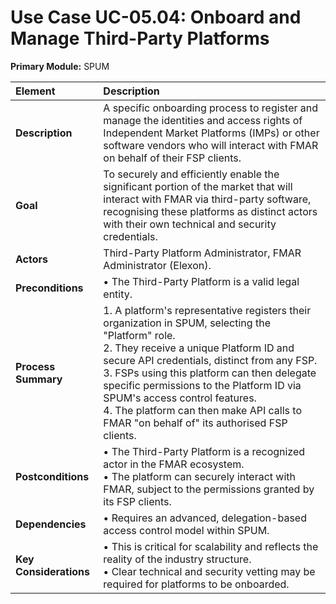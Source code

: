 
# Use Case UC-05.04: Onboard and Manage Third-Party Platforms
**Primary Module:** SPUM

| Element             | Description                                                                                                                                                                                                                            |
| :------------------ | :------------------------------------------------------------------------------------------------------------------------------------------------------------------------------------------------------------------------------------ |
| **Description**     | A specific onboarding process to register and manage the identities and access rights of Independent Market Platforms (IMPs) or other software vendors who will interact with FMAR on behalf of their FSP clients.                              |
| **Goal**            | To securely and efficiently enable the significant portion of the market that will interact with FMAR via third-party software, recognising these platforms as distinct actors with their own technical and security credentials.            |
| **Actors**          | Third-Party Platform Administrator, FMAR Administrator (Elexon).                                                                                                                                                                         |
| **Preconditions**   | • The Third-Party Platform is a valid legal entity. |
| **Process Summary** | 1. A platform's representative registers their organization in SPUM, selecting the "Platform" role. <br> 2. They receive a unique Platform ID and secure API credentials, distinct from any FSP. <br> 3. FSPs using this platform can then delegate specific permissions to the Platform ID via SPUM's access control features. <br> 4. The platform can then make API calls to FMAR "on behalf of" its authorised FSP clients. |
| **Postconditions**  | • The Third-Party Platform is a recognized actor in the FMAR ecosystem. <br> • The platform can securely interact with FMAR, subject to the permissions granted by its FSP clients. |
| **Dependencies**    | • Requires an advanced, delegation-based access control model within SPUM. |
| **Key Considerations** | • This is critical for scalability and reflects the reality of the industry structure. <br> • Clear technical and security vetting may be required for platforms to be onboarded. |

